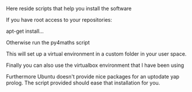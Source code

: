 Here reside scripts that help you install the software

If you have root access to your repositories:

apt-get install...


Otherwise run the py4maths script

This will set up a virtual environment in a custom folder in your user space.

Finally you can also use the virtualbox environment that I have been using

Furthermore Ubuntu doesn't provide nice packages for an uptodate yap prolog. 
The script provided should ease that installation for you.